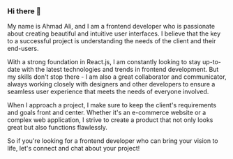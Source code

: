 ### Hi there 👋

My name is Ahmad Ali, and I am a frontend developer who is passionate about creating beautiful and intuitive user interfaces. I believe that the key to a successful project is understanding the needs of the client and their end-users.

With a strong foundation in React.js, I am constantly looking to stay up-to-date with the latest technologies and trends in frontend development. But my skills don't stop there - I am also a great collaborator and communicator, always working closely with designers and other developers to ensure a seamless user experience that meets the needs of everyone involved.

When I approach a project, I make sure to keep the client's requirements and goals front and center. Whether it's an e-commerce website or a complex web application, I strive to create a product that not only looks great but also functions flawlessly.

So if you're looking for a frontend developer who can bring your vision to life, let's connect and chat about your project!

